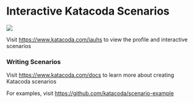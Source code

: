 # Interactive Katacoda Scenarios

[![](http://shields.katacoda.com/katacoda/iauhs/count.svg)](https://www.katacoda.com/iauhs "Get your profile on Katacoda.com")

Visit https://www.katacoda.com/iauhs to view the profile and interactive scenarios

### Writing Scenarios
Visit https://www.katacoda.com/docs to learn more about creating Katacoda scenarios

For examples, visit https://github.com/katacoda/scenario-example
